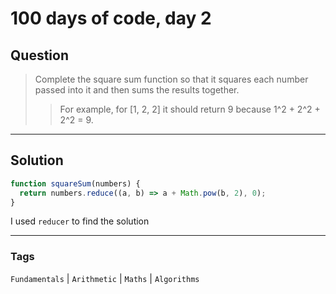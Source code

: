# 100 days of code, day 2

## Question

> Complete the square sum function so that it squares each number passed into it and then sums the results together.
>
> > For example, for [1, 2, 2] it should return 9 because 1^2 + 2^2 + 2^2 = 9.

---

## Solution

```javascript
function squareSum(numbers) {
  return numbers.reduce((a, b) => a + Math.pow(b, 2), 0);
}
```

I used `reducer` to find the solution

---

### Tags

`Fundamentals` | `Arithmetic` | `Maths` | `Algorithms`
